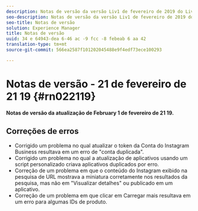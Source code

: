 ```yaml
---
description: Notas de versão da versão Liv1 de fevereiro de 2019 do Livefyre.
seo-description: Notas de versão da versão Liv1 de fevereiro de 2019 do Livefyre.
seo-title: Notas de versão
solution: Experience Manager
title: Notas de versão
uuid: 34 e 64943-dea 6-46 ac -9 fcc -8 febeab 6 aa 42
translation-type: tm+mt
source-git-commit: 566ea2587f101202045488e9f4edf73ece100293

---
```



# Notas de versão - 21 de fevereiro de 21 19 {#rn022119}

**Notas de versão da atualização de February 1 de fevereiro de 21 19.**


## Correções de erros

* Corrigido um problema no qual atualizar o token da Conta do Instagram Business resultava em um erro de "conta duplicada".
* Corrigido um problema no qual a atualização de aplicativos usando um script personalizado criava aplicativos duplicados por erro.
* Correção de um problema em que o conteúdo do Instagram exibido na pesquisa de URL mostrava a miniatura corretamente nos resultados da pesquisa, mas não em "Visualizar detalhes" ou publicado em um aplicativo.
* Correção de um problema em que clicar em Carregar mais resultava em um erro para algumas IDs de produto.